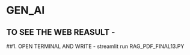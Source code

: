 # GEN_AI 
## TO SEE THE WEB REASULT -
##1. OPEN TERMINAL AND WRITE - streamlit run RAG_PDF_FINAL13.PY

